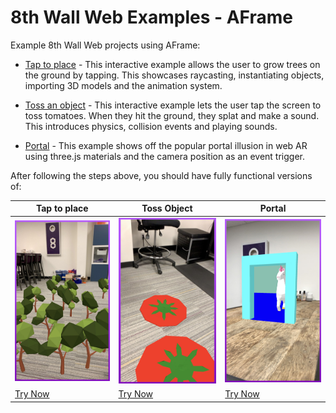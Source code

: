 # 8th Wall Web Examples - AFrame

Example 8th Wall Web projects using AFrame:

* [Tap to place](https://github.com/8thwall/web/tree/master/examples/aframe/placeground) - This interactive example allows the user to grow trees on the ground by tapping. This showcases raycasting, instantiating objects, importing 3D models and the animation system.

* [Toss an object](https://github.com/8thwall/web/tree/master/examples/aframe/tossobject) - This interactive example lets the user tap the screen to toss tomatoes. When they hit the ground, they splat and make a sound. This introduces physics, collision events and playing sounds.

* [Portal](https://github.com/8thwall/web/tree/master/examples/aframe/portal) - This example shows off the popular portal illusion in web AR using three.js materials and the camera position as an event trigger.

After following the steps above, you should have fully functional versions of:

Tap to place | Toss Object | Portal
------------ | ----------- | ------
![tapplace-screenshot](../../images/screenshot-tap.jpg) | ![toss-screenshot](../../images/screenshot-toss.jpg) | ![portal-screenshot](../../images/screenshot-portal.jpg)
[Try Now](https://apps.8thwall.com/8thWall/aframe_placeground) | [Try Now](https://apps.8thwall.com/8thWall/aframe_tossobject) | [Try Now](https://apps.8thwall.com/8thWall/aframe_portal)
